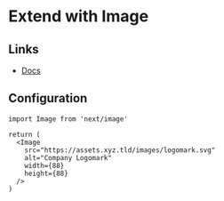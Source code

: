 # Extend with Image

<!--
The Better Way to Load Images | https://www.youtube.com/watch?v=7hS9b6n7HrM
-->

## Links

- [Docs](https://nextjs.org/docs/api-reference/next/image)

## Configuration

```tsx
import Image from 'next/image'

return (
  <Image
    src="https://assets.xyz.tld/images/logomark.svg"
    alt="Company Logomark"
    width={88}
    height={88}
  />
)
```
